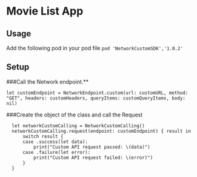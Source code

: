 # Movie List App


## Usage
Add the following pod in your pod file
`pod 'NetworkCustomSDK','1.0.2'`

## Setup

###Call the Network endpoint.**
```
let customEndpoint = NetworkEndpoint.custom(url: customURL, method: "GET", headers: customHeaders, queryItems: customQueryItems, body: nil)
```
###Create the object of the class and call the Request

```
  let networkCustomCalling = NetworkCustomCalling()
  networkCustomCalling.request(endpoint: customEndpoint) { result in
      switch result {
      case .success(let data):
          print("Custom API request passed: \(data)")
      case .failure(let error):
          print("Custom API request failed: \(error)")
      }
  }
```
